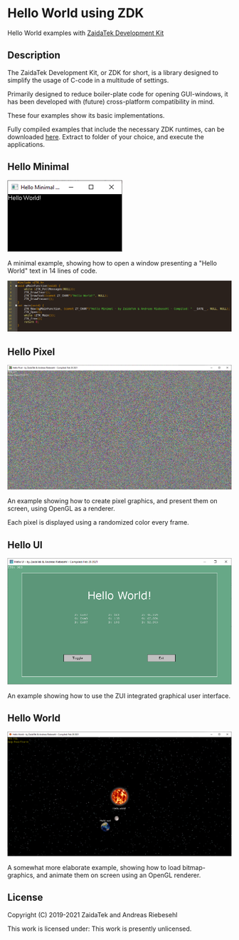 # Hello World using ZDK



Hello World examples with [ZaidaTek Development Kit](https://github.com/ZaidaTek/ZDK)



## Description

The ZaidaTek Development Kit, or ZDK for short, is a library designed to simplify the usage of C-code in a multitude of settings.

Primarily designed to reduce boiler-plate code for opening GUI-windows, it has been developed with (future) cross-platform compatibility in mind.

These four examples show its basic implementations.

Fully compiled examples that include the necessary ZDK runtimes, can be downloaded [here](https://github.com/ariebesehl/HelloWorld/raw/main/__latest.zip). Extract to folder of your choice, and execute the applications.


## Hello Minimal

![](https://raw.githubusercontent.com/ariebesehl/HelloWorld/main/__screenshot-minimal-1.png)

A minimal example, showing how to open a window presenting a "Hello World" text in 14 lines of code.

![](https://raw.githubusercontent.com/ariebesehl/HelloWorld/main/__screenshot-minimal-2.png)


## Hello Pixel

![](https://raw.githubusercontent.com/ariebesehl/HelloWorld/main/__screenshot-pixel.png)

An example showing how to create pixel graphics, and present them on screen, using OpenGL as a renderer.

Each pixel is displayed using a randomized color every frame.


## Hello UI

![](https://raw.githubusercontent.com/ariebesehl/HelloWorld/main/__screenshot-ui.png)

An example showing how to use the ZUI integrated graphical user interface.


## Hello World

![](https://raw.githubusercontent.com/ariebesehl/HelloWorld/main/__screenshot-world.png)

A somewhat more elaborate example, showing how to load bitmap-graphics, and animate them on screen using an OpenGL renderer.


## License

Copyright (C) 2019-2021 ZaidaTek and Andreas Riebesehl

This work is licensed under: This work is presently unlicensed.

